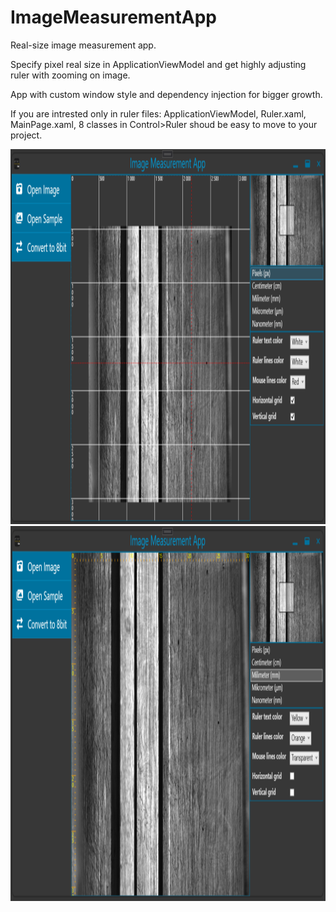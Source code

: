 # ImageMeasurementApp
Real-size image measurement app. 

Specify pixel real size in ApplicationViewModel and get highly adjusting ruler with zooming on image. 

App with custom window style and dependency injection for bigger growth. 

If you are intrested only in ruler files: ApplicationViewModel, Ruler.xaml, MainPage.xaml, 8 classes in Control>Ruler shoud be easy to move to your project.

<img src="https://github.com/LessIsMoreMK/ImageMeasurementApp/blob/main/ImageMeasurementAppScreenA.png" width="1000" height="600" />   

<img src="https://github.com/LessIsMoreMK/ImageMeasurementApp/blob/main/ImageMeasurementAppScreenB.png" width="1000" height="600" />  
